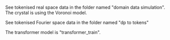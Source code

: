 See tokenised real space data in the folder named "domain data simulation". The crystal is using the Voronoi model.

See tokenised Fourier space data in the folder named "dp to tokens"

The transformer model is "transformer_train".
